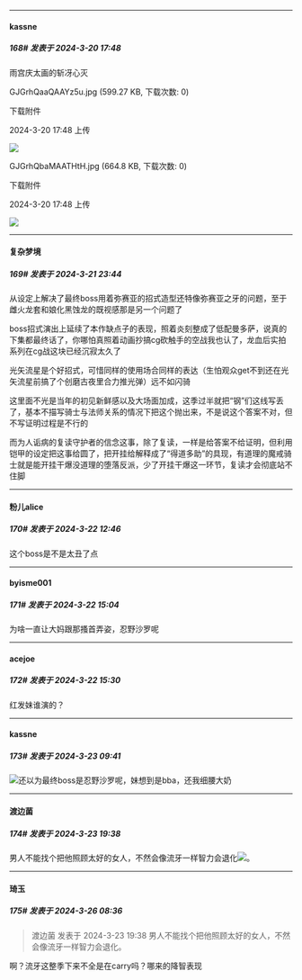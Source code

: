 ﻿
*****

####  kassne  
##### 168#       发表于 2024-3-20 17:48

雨宫庆太画的斩冴心灭

GJGrhQaaQAAYz5u.jpg
(599.27 KB, 下载次数: 0)

下载附件

2024-3-20 17:48 上传

<img src="https://img.saraba1st.com/forum/202403/20/174824qjoi755oj9xi0183.jpg" referrerpolicy="no-referrer">

GJGrhQbaMAATHtH.jpg
(664.8 KB, 下载次数: 0)

下载附件

2024-3-20 17:48 上传

<img src="https://img.saraba1st.com/forum/202403/20/174826ch1whmkq3qkt31vq.jpg" referrerpolicy="no-referrer">


*****

####  复杂梦境  
##### 169#       发表于 2024-3-21 23:44

从设定上解决了最终boss用着弥赛亚的招式造型还特像弥赛亚之牙的问题，至于雌火龙套和娘化黑蚀龙的既视感那是另一个问题了

boss招式演出上延续了本作缺点子的表现，照着炎刻整成了低配曼多萨，说真的下集都最终话了，你哪怕真照着动画抄搞cg砍触手的空战我也认了，龙血后实拍系列在cg战这块已经沉寂太久了

光矢流星是个好招式，可惜同样的使用场合同样的表达（生怕观众get不到还在光矢流星前搞了个创磨古夜里合力推光弹）远不如闪骑

这里面不光是当年的初见新鲜感以及大场面加成，这季过半就把“钢”们这线写丢了，基本不描写骑士与法师关系的情况下把这个抛出来，不是说这个答案不对，但不写证明过程是不行的

而为人诟病的复读守护者的信念这事，除了复读，一样是给答案不给证明，但利用铠甲的设定把这事给圆了，把开挂给解释成了“得道多助”的具现，有道理的魔戒骑士就是能开挂干爆没道理的堕落反派，少了开挂干爆这一环节，复读才会彻底站不住脚


*****

####  粉儿alice  
##### 170#       发表于 2024-3-22 12:46

这个boss是不是太丑了点


*****

####  byisme001  
##### 171#       发表于 2024-3-22 15:04

为啥一直让大妈跟那搔首弄姿，忍野沙罗呢


*****

####  acejoe  
##### 172#       发表于 2024-3-22 15:30

红发妹谁演的？


*****

####  kassne  
##### 173#       发表于 2024-3-23 09:41

<img src="https://static.saraba1st.com/image/smiley/face2017/220.png" referrerpolicy="no-referrer">还以为最终boss是忍野沙罗呢，妹想到是bba，还我细腰大奶


*****

####  渡边菌  
##### 174#       发表于 2024-3-23 19:38

男人不能找个把他照顾太好的女人，不然会像流牙一样智力会退化<img src="https://static.saraba1st.com/image/smiley/face2017/018.png" referrerpolicy="no-referrer">。


*****

####  琦玉  
##### 175#       发表于 2024-3-26 08:36

<blockquote>渡边菌 发表于 2024-3-23 19:38
男人不能找个把他照顾太好的女人，不然会像流牙一样智力会退化。</blockquote>
啊？流牙这整季下来不全是在carry吗？哪来的降智表现

